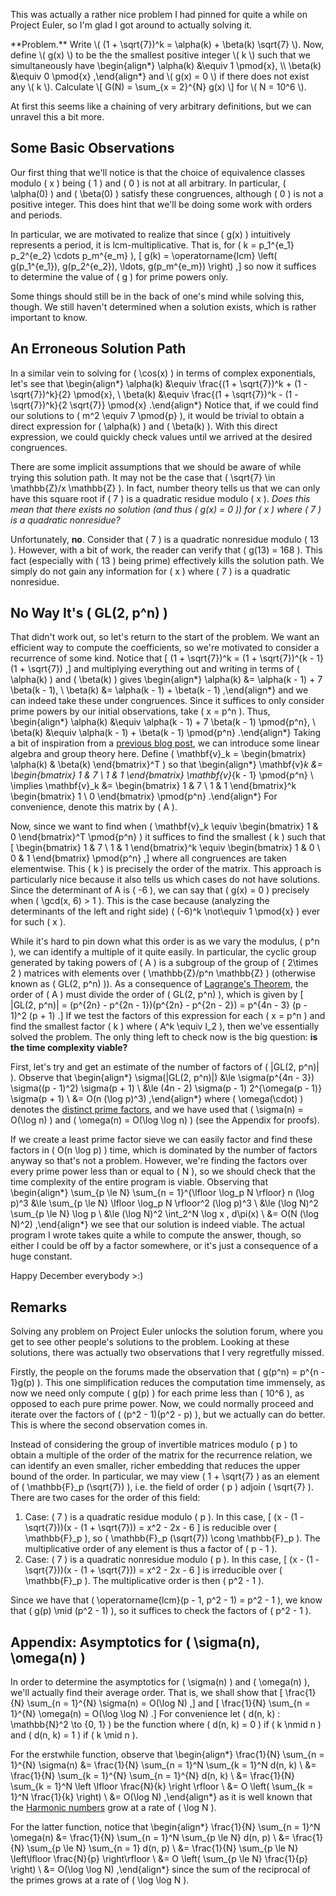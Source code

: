 This was actually a rather nice problem I had pinned for quite a while on
Project Euler, so I'm glad I got around to actually solving it.

<div class="black-box">
**Problem.** Write \( (1 + \sqrt{7})^k = \alpha(k) + \beta(k) \sqrt{7} \).
Now, define \( g(x) \) to be the the smallest positive integer \( k \) such that we
simultaneously have
\begin{align*}
    \alpha(k) &\equiv 1 \pmod{x}, \\
    \beta(k) &\equiv 0 \pmod{x}
,\end{align*}
and \( g(x) = 0 \) if there does not exist any \( k \). Calculate
\[
    G(N) = \sum_{x = 2}^{N} g(x)
\]
for \( N = 10^6 \).
</div>

At first this seems like a chaining of very arbitrary definitions, but we can
unravel this a bit more.

## Some Basic Observations

Our first thing that we'll notice is that the choice of equivalence classes
modulo \( x \) being \( 1 \) and \( 0 \) is not at all arbitrary. In particular,
\( \alpha(0) \) and \( \beta(0) \) satisfy these congruences, although \( 0 \) is not
a positive integer. This does hint that we'll be doing some work with orders and
periods.

In particular, we are motivated to realize that since \( g(x) \) intuitively
represents a period, it is lcm-multiplicative. That is, for \( k = p_1^{e_1}
p_2^{e_2} \cdots p_m^{e_m} \),
\[
    g(k) = \operatorname{lcm} \left( g(p_1^{e_1}), g(p_2^{e_2}), \ldots, g(p_m^{e_m}) \right)
,\]
so now it suffices to determine the value of \( g \) for prime powers only.

Some things should still be in the back of one's mind while solving this, though. We still haven't determined when a solution exists, which is rather important to know.

## An Erroneous Solution Path

In a similar vein to solving for \( \cos(x) \) in terms of complex
exponentials, let's see that
\begin{align*}
    \alpha(k) &\equiv \frac{(1 + \sqrt{7})^k + (1 - \sqrt{7})^k}{2} \pmod{x}, \\
    \beta(k) &\equiv \frac{(1 + \sqrt{7})^k - (1 - \sqrt{7})^k}{2 \sqrt{7}} \pmod{x}
.\end{align*}
Notice that, if we could find our solutions to \( m^2 \equiv 7 \pmod{p} \), it
would be trivial to obtain a direct expression for \( \alpha(k) \) and \(
\beta(k) \). With this direct expression, we could quickly check values until we
arrived at the desired congruences.

There are some implicit assumptions that we should be aware of while trying this
solution path. It may not be the case that \( \sqrt{7} \in \mathbb{Z}/x \mathbb{Z} \). In fact, number theory tells us that we can only have this square root if \( 7 \) is a quadratic residue modulo \( x \). *Does this mean that there exists no solution (and thus \( g(x) = 0 \)) for \( x \) where \( 7 \) is a quadratic nonresidue?*

Unfortunately, **no**. Consider that \( 7 \) is a quadratic nonresidue modulo \( 13 \). However, with a bit of work, the reader can verify that \( g(13) = 168 \). This fact (especially with \( 13 \) being prime) effectively kills the solution path. We simply do not gain any information for \( x \) where \( 7 \) is a quadratic nonresidue.

## No Way It's \( GL(2, p^n) \)

That didn't work out, so let's return to the start of the problem. We want an
efficient way to compute the coefficients, so we're motivated to consider a
recurrence of some kind. Notice that
\[
    (1 + \sqrt{7})^k = (1 + \sqrt{7})^{k - 1} (1 + \sqrt{7})
,\]
and multiplying everything out and writing in terms of \( \alpha(k) \) and \( \beta(k) \) gives
\begin{align*}
    \alpha(k) &= \alpha(k - 1) + 7 \beta(k - 1), \\
    \beta(k) &= \alpha(k - 1) + \beta(k - 1)
,\end{align*}
and we can indeed take these under congruences. Since it suffices to only
consider prime powers by our initial observations, take \( x = p^n \). Thus,
\begin{align*}
    \alpha(k) &\equiv \alpha(k - 1) + 7 \beta(k - 1) \pmod{p^n}, \\
    \beta(k) &\equiv \alpha(k - 1) + \beta(k - 1) \pmod{p^n}
.\end{align*}
Taking a bit of inspiration from a [previous blog
post](https://chirprush.github.io/articles/matrix-modular-arithmetic/index.html), we can introduce some
linear algebra and group theory here. Define \( \mathbf{v}_k = \begin{bmatrix}
 \alpha(k) & \beta(k) \end{bmatrix}^T \) so that
\begin{align*}
    \mathbf{v}_k &= \begin{bmatrix}
        1 & 7 \\
        1 & 1
    \end{bmatrix} \mathbf{v}_{k - 1} \pmod{p^n} \\
    \implies \mathbf{v}_k &= \begin{bmatrix}
        1 & 7 \\
        1 & 1
    \end{bmatrix}^k \begin{bmatrix}
        1 \\
        0
    \end{bmatrix} \pmod{p^n}
.\end{align*}
For convenience, denote this matrix by \( A \).

Now, since we want to find when \( \mathbf{v}_k \equiv \begin{bmatrix} 1 & 0 \end{bmatrix}^T \pmod{p^n} \) it suffices to find the smallest \( k \) such that
\[
    \begin{bmatrix}
        1 & 7 \\
        1 & 1
    \end{bmatrix}^k \equiv
    \begin{bmatrix}
        1 & 0 \\
        0 & 1
    \end{bmatrix} \pmod{p^n}
,\]
where all congruences are taken elementwise. This \( k \) is precisely the order
of the matrix. This approach is particularly nice because it also tells us which
cases do not have solutions. Since the determinant of A  is \( -6 \), we can say
that \( g(x) = 0 \) precisely when \( \gcd(x, 6) > 1 \). This is the case
because (analyzing the determinants of the left and right side) \( (-6)^k
\not\equiv 1 \pmod{x} \) ever for such \( x \).

While it's hard to pin down what this order is as we vary the modulus, \( p^n
\), we can identify a multiple of it quite easily. In particular, the cyclic
group generated by taking powers of \( A \) is a subgroup of the group of \(
2\times 2 \) matrices with elements over \( \mathbb{Z}/p^n \mathbb{Z} \)
(otherwise known as \( GL(2, p^n) \)). As a consequence of [Lagrange's
Theorem](https://en.wikipedia.org/wiki/Lagrange%27s_theorem_(group_theory)), the
order of \( A \) must divide the order of \( GL(2, p^n) \), which is given by
\[
    |GL(2, p^n)| = (p^{2n} - p^{2n - 1})(p^{2n} - p^{2n - 2}) = p^{4n - 3} (p - 1)^2 (p + 1)
.\]
If we test the factors of this expression for each \( x = p^n \) and find the
smallest factor \( k \) where \( A^k \equiv I_2 \), then we've essentially
solved the problem. The only thing left to check now is the big question: **is the
time complexity viable?**

First, let's try and get an estimate of the number of factors of \( |GL(2, p^n)| \). Observe that
\begin{align*}
    \sigma(|GL(2, p^n)|) &\le \sigma(p^{4n - 3}) \sigma((p - 1)^2) \sigma(p + 1) \\
    &\le (4n - 2) \sigma(p - 1) 2^{\omega(p - 1)} \sigma(p + 1) \\
    &= O(n (\log p)^3)
,\end{align*}
where \( \omega(\cdot) \) denotes the [distinct prime
factors](https://en.wikipedia.org/wiki/Prime_omega_function), and we have used
that \( \sigma(n) = O(\log n) \) and \( \omega(n) = O(\log \log n) \) (see the
Appendix for proofs).

If we create a least prime factor sieve we can easily factor and find these
factors in \(  O(n \log p) \) time, which is dominated by the number of factors
anyway so that's not a problem. However, we're finding the factors over
every prime power less than or equal to \( N \), so we should check that the
time complexity of the entire program is viable. Observing that
\begin{align*}
    \sum_{p \le N} \sum_{n = 1}^{\lfloor \log_p N \rfloor} n (\log p)^3 &\le
    \sum_{p \le N} \lfloor \log_p N \rfloor^2 (\log p)^3 \\
    &\le (\log N)^2 \sum_{p \le N} \log p \\
    &\le (\log N)^2 \int_2^N \log x \, d\pi(x) \\
    &= O(N (\log N)^2)
,\end{align*}
we see that our solution is indeed viable. The actual program I wrote takes
quite a while to compute the answer, though, so either I could be off by a
factor somewhere, or it's just a consequence of a huge constant.

Happy December everybody >:)

## Remarks

Solving any problem on Project Euler unlocks the solution forum, where you get
to see other people's solutions to the problem. Looking at these solutions,
there was actually two observations that I very regretfully missed.

Firstly, the people on the forums made the observation that \( g(p^n) = p^{n - 1}g(p) \). This one simplification reduces the computation time immensely, as now we need only compute \( g(p) \) for each prime less than \( 10^6 \), as opposed to each pure prime power. Now,  we could normally proceed and iterate over the factors of \( (p^2 - 1)(p^2 - p) \), but we actually can do better. This is where the second observation comes in.

Instead of considering the group of invertible matrices modulo \( p \) to obtain
a multiple of the order of the matrix for the recurrence relation, we can
identify an even smaller, richer embedding that reduces the upper bound of the
order. In particular, we may view \( 1 + \sqrt{7} \) as an element of \(
\mathbb{F}_p (\sqrt{7}) \), i.e. the field of order \( p \) adjoin \( \sqrt{7}
\). There are two cases for the order of this field:

1. Case: \( 7 \) is a quadratic residue modulo \( p \). In this case,
    \[
        (x - (1 - \sqrt{7}))(x - (1 + \sqrt{7})) = x^2 - 2x - 6
    \]
    is reducible over \( \mathbb{F}_p \), so \( \mathbb{F}_p (\sqrt{7}) \cong
    \mathbb{F}_p \). The multiplicative order of any element is thus a factor of
    \( p - 1 \).
2. Case: \( 7 \) is a quadratic nonresidue modulo \( p \). In this case,
    \[
        (x - (1 - \sqrt{7}))(x - (1 + \sqrt{7})) = x^2 - 2x - 6
    \]
    is irreducible over \( \mathbb{F}_p \). The multiplicative order is then \( p^2 - 1 \).

Since we have that \( \operatorname{lcm}(p - 1, p^2 - 1) = p^2 - 1 \), we know that \( g(p)
\mid (p^2 - 1) \), so it suffices to check the factors of \( p^2 - 1 \).

## Appendix: Asymptotics for \( \sigma(n), \omega(n) \)

In order to determine the asymptotics for \( \sigma(n) \) and \( \omega(n) \),
we'll actually find their average order. That is, we shall show that
\[
    \frac{1}{N} \sum_{n = 1}^{N} \sigma(n) = O(\log N)
,\]
and
\[
    \frac{1}{N} \sum_{n = 1}^{N} \omega(n) = O(\log \log N)
.\]
For convenience let \( d(n, k) : \mathbb{N}^2 \to \{0, 1\} \) be the function
where \( d(n, k) = 0 \) if \( k \nmid n \) and \( d(n, k) = 1 \) if \( k
\mid n \).

For the erstwhile function, observe that
\begin{align*}
    \frac{1}{N} \sum_{n = 1}^{N}  \sigma(n) &= \frac{1}{N} \sum_{n = 1}^N
    \sum_{k = 1}^N d(n, k) \\
    &= \frac{1}{N} \sum_{k = 1}^{N} \sum_{n = 1}^{N} d(n, k) \\
    &= \frac{1}{N} \sum_{k = 1}^N \left \lfloor \frac{N}{k} \right \rfloor \\
    &= O \left( \sum_{k = 1}^N \frac{1}{k} \right) \\
    &= O(\log N)
,\end{align*}
as it is well known that the [Harmonic
numbers](https://en.wikipedia.org/wiki/Harmonic_number) grow at a rate of \(
\log N \).

For the latter function, notice that
\begin{align*}
    \frac{1}{N} \sum_{n = 1}^N \omega(n) &= \frac{1}{N} \sum_{n = 1}^N \sum_{p \le N} d(n, p) \\
    &= \frac{1}{N} \sum_{p \le N} \sum_{n = 1} d(n, p) \\
    &= \frac{1}{N} \sum_{p \le N} \left\lfloor \frac{N}{p} \right\rfloor \\
    &= O \left( \sum_{p \le N} \frac{1}{p} \right) \\
    &= O(\log \log N)
,\end{align*}
since the sum of the reciprocal of the primes grows at a rate of \( \log \log N \).
